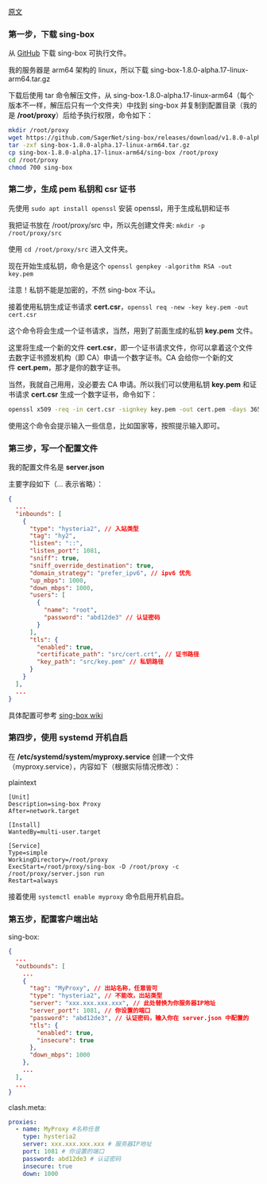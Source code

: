 [原文](https://xireiki.com/posts/3866594125/index.html#%E8%BF%87%E7%A8%8B-1)

### 第一步，下载 sing-box

从 [GitHub](https://github.com/SagerNet/sing-box/releases) 下载 sing-box 可执行文件。

我的服务器是 arm64 架构的 linux，所以下载 sing-box-1.8.0-alpha.17-linux-arm64.tar.gz

下载后使用 tar 命令解压文件，从 sing-box-1.8.0-alpha.17-linux-arm64（每个版本不一样，解压后只有一个文件夹）中找到 sing-box 并复制到配置目录（我的是 **/root/proxy**）后给予执行权限，命令如下：

```bash
mkdir /root/proxy  
wget https://github.com/SagerNet/sing-box/releases/download/v1.8.0-alpha.17/sing-box-1.8.0-alpha.17-linux-arm64.tar.gz  
tar -zxf sing-box-1.8.0-alpha.17-linux-arm64.tar.gz  
cp sing-box-1.8.0-alpha.17-linux-arm64/sing-box /root/proxy  
cd /root/proxy  
chmod 700 sing-box
```

### 第二步，生成 pem 私钥和 csr 证书

先使用 `sudo apt install openssl` 安装 openssl，用于生成私钥和证书

我把证书放在 /root/proxy/src 中，所以先创建文件夹: `mkdir -p /root/proxy/src`

使用 `cd /root/proxy/src` 进入文件夹。

现在开始生成私钥，命令是这个 `openssl genpkey -algorithm RSA -out key.pem`

注意！私钥不能是加密的，不然 sing-box 不认。

接着使用私钥生成证书请求 **cert.csr**，`openssl req -new -key key.pem -out cert.csr`

这个命令将会生成一个证书请求，当然，用到了前面生成的私钥 **key.pem** 文件。

这里将生成一个新的文件 **cert.csr**，即一个证书请求文件，你可以拿着这个文件去数字证书颁发机构（即 CA）申请一个数字证书。CA 会给你一个新的文件 **cert.pem**，那才是你的数字证书。

当然，我就自己用用，没必要去 CA 申请。所以我们可以使用私钥 **key.pem** 和证书请求 **cert.csr** 生成一个数字证书，命令如下：

```bash
openssl x509 -req -in cert.csr -signkey key.pem -out cert.pem -days 3650
```


使用这个命令会提示输入一些信息，比如国家等，按照提示输入即可。

### 第三步，写一个配置文件

我的配置文件名是 **server.json**

主要字段如下（… 表示省略）：

```json
{  
  ...  
  "inbounds": [  
    {  
      "type": "hysteria2", // 入站类型  
      "tag": "hy2",  
      "listen": "::",  
      "listen_port": 1081,  
      "sniff": true,  
      "sniff_override_destination": true,  
      "domain_strategy": "prefer_ipv6", // ipv6 优先  
      "up_mbps": 1000,  
      "down_mbps": 1000,  
      "users": [  
        {  
          "name": "root",  
          "password": "abd12de3" // 认证密码  
        }  
      ],  
      "tls": {  
        "enabled": true,  
        "certificate_path": "src/cert.crt", // 证书路径  
        "key_path": "src/key.pem" // 私钥路径  
      }  
    }  
  ],  
  ...  
}
```


具体配置可参考 [sing-box wiki](https://sing-box.sagernet.org/zh)

### 第四步，使用 systemd 开机自启

在 **/etc/systemd/system/myproxy.service** 创建一个文件（myproxy.service），内容如下（根据实际情况修改）：

plaintext
```
[Unit]  
Description=sing-box Proxy  
After=network.target  
  
[Install]  
WantedBy=multi-user.target  
  
[Service]  
Type=simple  
WorkingDirectory=/root/proxy  
ExecStart=/root/proxy/sing-box -D /root/proxy -c /root/proxy/server.json run  
Restart=always
```

接着使用 `systemctl enable myproxy` 命令启用开机自启。

### 第五步，配置客户端出站

sing-box:

```json
{  
  ...  
  "outbounds": [  
    ...  
    {  
      "tag": "MyProxy", // 出站名称，任意皆可  
      "type": "hysteria2", // 不能改，出站类型  
      "server": "xxx.xxx.xxx.xxx", // 此处替换为你服务器IP地址  
      "server_port": 1081, // 你设置的端口  
      "password": "abd12de3", // 认证密码，输入你在 server.json 中配置的  
      "tls": {  
        "enabled": true,  
        "insecure": true  
      },  
      "down_mbps": 1000  
    },  
    ...  
  ],  
  ...  
}
```


clash.meta:

```yaml
proxies:  
  - name: MyProxy #名称任意  
    type: hysteria2  
    server: xxx.xxx.xxx.xxx # 服务器IP地址  
    port: 1081 # 你设置的端口  
    password: abd12de3 # 认证密码  
    insecure: true  
    down: 1000
```
